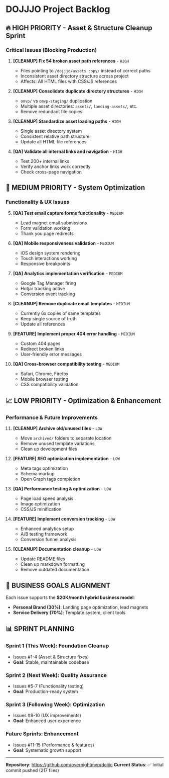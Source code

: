 # DOJJJO Project Backlog

## 🔥 HIGH PRIORITY - Asset & Structure Cleanup Sprint

### Critical Issues (Blocking Production)

1. **[CLEANUP] Fix 54 broken asset path references** - `HIGH`
   - Files pointing to `/dojjjo/assets copy/` instead of correct paths
   - Inconsistent asset directory structure across project
   - Affects: All HTML files with CSS/JS references

2. **[CLEANUP] Consolidate duplicate directory structures** - `HIGH`
   - `omvp/` vs `omvp-staging/` duplication
   - Multiple asset directories: `assets/`, `landing-assets/`, etc.
   - Remove redundant file copies

3. **[CLEANUP] Standardize asset loading paths** - `HIGH`
   - Single asset directory system
   - Consistent relative path structure
   - Update all HTML file references

4. **[QA] Validate all internal links and navigation** - `HIGH`
   - Test 200+ internal links
   - Verify anchor links work correctly
   - Check cross-page navigation

## 🎯 MEDIUM PRIORITY - System Optimization

### Functionality & UX Issues

5. **[QA] Test email capture forms functionality** - `MEDIUM`
   - Lead magnet email submissions
   - Form validation working
   - Thank you page redirects

6. **[QA] Mobile responsiveness validation** - `MEDIUM`
   - iOS design system rendering
   - Touch interactions working
   - Responsive breakpoints

7. **[QA] Analytics implementation verification** - `MEDIUM`
   - Google Tag Manager firing
   - Hotjar tracking active
   - Conversion event tracking

8. **[CLEANUP] Remove duplicate email templates** - `MEDIUM`
   - Currently 6x copies of same templates
   - Keep single source of truth
   - Update all references

9. **[FEATURE] Implement proper 404 error handling** - `MEDIUM`
   - Custom 404 pages
   - Redirect broken links
   - User-friendly error messages

10. **[QA] Cross-browser compatibility testing** - `MEDIUM`
    - Safari, Chrome, Firefox
    - Mobile browser testing
    - CSS compatibility validation

## 📈 LOW PRIORITY - Optimization & Enhancement

### Performance & Future Improvements

11. **[CLEANUP] Archive old/unused files** - `LOW`
    - Move `archived/` folders to separate location
    - Remove unused template variations
    - Clean up development files

12. **[FEATURE] SEO optimization implementation** - `LOW`
    - Meta tags optimization
    - Schema markup
    - Open Graph tags completion

13. **[QA] Performance testing & optimization** - `LOW`
    - Page load speed analysis
    - Image optimization
    - CSS/JS minification

14. **[FEATURE] Implement conversion tracking** - `LOW`
    - Enhanced analytics setup
    - A/B testing framework
    - Conversion funnel analysis

15. **[CLEANUP] Documentation cleanup** - `LOW`
    - Update README files
    - Clean up markdown formatting
    - Remove outdated documentation

## 🚀 BUSINESS GOALS ALIGNMENT

Each issue supports the **$20K/month hybrid business model**:
- **Personal Brand (30%)**: Landing page optimization, lead magnets
- **Service Delivery (70%)**: Template system, client tools

## 📊 SPRINT PLANNING

### Sprint 1 (This Week): Foundation Cleanup
- Issues #1-4 (Asset & Structure fixes)
- **Goal**: Stable, maintainable codebase

### Sprint 2 (Next Week): Quality Assurance  
- Issues #5-7 (Functionality testing)
- **Goal**: Production-ready system

### Sprint 3 (Following Week): Optimization
- Issues #8-10 (UX improvements)
- **Goal**: Enhanced user experience

### Future Sprints: Enhancement
- Issues #11-15 (Performance & features)
- **Goal**: Systematic growth support

---

**Repository**: https://github.com/overnightmvp/dojjjo
**Current Status**: ✅ Initial commit pushed (217 files)